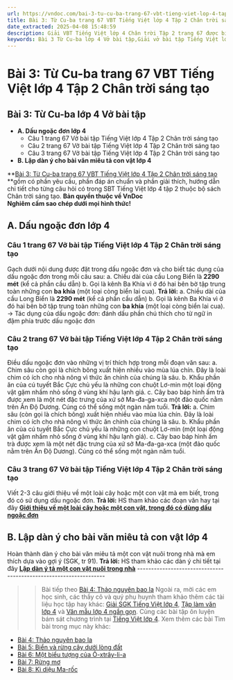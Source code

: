 ```yaml
---
url: https://vndoc.com/bai-3-tu-cu-ba-trang-67-vbt-tieng-viet-lop-4-tap-2-chan-troi-sang-tao-315205
title: Bài 3: Từ Cu-ba trang 67 VBT Tiếng Việt lớp 4 Tập 2 Chân trời sáng tạo - VnDoc.com
date_extracted: 2025-04-08 15:48:59
description: Giải VBT Tiếng Việt lớp 4 Chân trời Tập 2 trang 67 được biên soạn nhằm giúp các em HS đạt kết quả tốt trong quá trình làm bài tập và học tập môn Tiếng Việt lớp 4.
keywords: Bài 3 Từ Cu-ba lớp 4 Vở bài tập,Giải vở bài tập Tiếng Việt lớp 4 Bài 3 Từ Cu-ba,Bài 3 Từ Cu-ba lớp 4,Bài 3 Từ Cu-ba lớp 4 vbt,Bài 3 Từ Cu-ba lớp 4 trang 67,tiếng việt lớp 4 Bài 3 Từ Cu-ba,giải Bài 3 Từ Cu-ba,tiếng việt lớp 4,tiếng việt lớp 4 chân trời sáng tạo,vở bài tập tiếng việt lớp 4,sách tiếng việt lớp 4,bài tập tiếng việt lớp 4
---
```


# Bài 3: Từ Cu-ba trang 67 VBT Tiếng Việt lớp 4 Tập 2 Chân trời sáng tạo
## **Bài 3: Từ Cu-ba lớp 4 Vở bài tập**
  * **A. Dấu ngoặc đơn lớp 4**
    * Câu 1 trang 67 Vở bài tập Tiếng Việt lớp 4 Tập 2 Chân trời sáng tạo
    * Câu 2 trang 67 Vở bài tập Tiếng Việt lớp 4 Tập 2 Chân trời sáng tạo
    * Câu 3 trang 67 Vở bài tập Tiếng Việt lớp 4 Tập 2 Chân trời sáng tạo
  * **B. Lập dàn ý cho bài văn miêu tả con vật lớp 4**

**[Bài 3: Từ Cu-ba trang 67 VBT Tiếng Việt lớp 4 Tập 2 Chân trời sáng tạo](<https://vndoc.com/bai-3-tu-cu-ba-trang-67-vbt-tieng-viet-lop-4-tap-2-chan-troi-sang-tao-315205>) **gồm có phần yêu cầu, phần đáp án chuẩn và phần giải thích, hướng dẫn chi tiết cho từng câu hỏi có trong SBT Tiếng Việt lớp 4 tập 2 thuộc bộ  sách Chân trời sáng tạo.
**Bản quyền thuộc về VnDoc**   
**Nghiêm cấm sao chép dưới mọi hình thức\!**
## **A. Dấu ngoặc đơn lớp 4**
### Câu 1 trang 67 Vở bài tập Tiếng Việt lớp 4 Tập 2 Chân trời sáng tạo
Gạch dưới nội dung được đặt trong dấu ngoặc đơn và cho biết tác dụng của dấu ngoặc đơn trong mỗi câu sau:
a. Chiều dài của cầu Long Biển là **2290 mét** \(kể cả phần cầu dẫn\)
b. Gọi là kênh Ba Khía vì ở đó hai bên bờ tập trung toàn những con **ba khía** \(một loại còng biển lai cua\).
**Trả lời:**
a. Chiều dài của cầu Long Biển là **2290 mét** \(kể cả phần cầu dẫn\)
b. Gọi là kênh Ba Khía vì ở đó hai bên bờ tập trung toàn những con **ba khía** \(một loại còng biển lai cua\).
→ Tác dụng của dấu ngoặc đơn: đánh dấu phần chú thích cho từ ngữ in đậm phía trước dấu ngoặc đơn
### Câu 2 trang 67 Vở bài tập Tiếng Việt lớp 4 Tập 2 Chân trời sáng tạo
Điều dấu ngoặc đơn vào những vị trí thích hợp trong mỗi đoạn văn sau:
a. Chim sâu còn gọi là chích bông xuất hiện nhiều vào mùa lúa chín. Đây là loài chim có ích cho nhà nông vì thức ăn chính của chúng là sâu.
b. Khẩu phần ăn của cú tuyết Bắc Cực chủ yếu là những con chuột Lơ-min một loại động vật gặm nhấm nhỏ sống ở vùng khí hậu lạnh giá.
c. Cây bao báp hình ấm trà được xem là một nét đặc trưng của xứ sở Ma-đa-ga-xca một đảo quốc nằm trên Ấn Độ Dương. Cúng có thể sống một ngàn năm tuổi.
**Trả lời:**
a. Chim sâu \(còn gọi là chích bông\) xuất hiện nhiều vào mùa lúa chín. Đây là loài chim có ích cho nhà nông vì thức ăn chính của chúng là sâu.
b. Khẩu phần ăn của cú tuyết Bắc Cực chủ yếu là những con chuột Lơ-min \(một loại động vật gặm nhấm nhỏ sống ở vùng khí hậu lạnh giá\).
c. Cây bao báp hình ấm trà được xem là một nét đặc trưng của xứ sở Ma-đa-ga-xca \(một đảo quốc nằm trên Ấn Độ Dương\). Cúng có thể sống một ngàn năm tuổi.
### Câu 3 trang 67 Vở bài tập Tiếng Việt lớp 4 Tập 2 Chân trời sáng tạo
Viết 2-3 câu giới thiệu về một loài cây hoặc một con vật mà em biết, trong đó có sử dụng dấu ngoặc đơn.
**Trả lời:**
HS tham khảo các đoạn văn hay tại đây **[Giới thiệu về một loài cây hoặc một con vật, trong đó có dùng dấu ngoặc đơn](<https://vndoc.com/gioi-thieu-ve-mot-loai-cay-hoac-mot-con-vat-trong-do-co-dung-dau-ngoac-don-lop-4-302419>)**
## **B. Lập dàn ý cho bài văn miêu tả con vật lớp 4**
Hoàn thành dàn ý cho bài văn miêu tả một con vật nuôi trong nhà mà em thích dựa vào gợi ý \(SGK, tr 91\).
**Trả lời:**
HS tham khảo các dàn ý chi tiết tại đây **[Lập dàn ý tả một con vật nuôi trong nhà](<https://vndoc.com/lap-dan-y-chi-tiet-ta-mot-con-vat-nuoi-trong-nha-lop-4-4582>)**
\------------------------------------------------------------------
>> Bài tiếp theo [Bài 4: Thảo nguyên bao la](<https://vndoc.com/bai-4-thao-nguyen-bao-la-trang-70-vbt-tieng-viet-lop-4-tap-2-chan-troi-sang-tao-315206>)
Ngoài ra, mời các em học sinh, các thầy cô và quý phụ huynh tham khảo thêm các tài liệu học tập hay khác: [Giải SGK Tiếng Việt lớp 4](<https://vndoc.com/tieng-viet-lop4>), [Tập làm văn lớp 4](<https://vndoc.com/tap-lam-van-lop4>) và [Văn mẫu lớp 4 ngắn gọn](<https://vndoc.com/van-mieu-ta-lop4>). Cùng các bài tập ôn luyện bám sát chương trình tại [Tiếng Việt lớp 4](<https://vndoc.com/tieng-viet-lop4>).
Xem thêm các bài Tìm bài trong mục này khác:
  * [Bài 4: Thảo nguyên bao la](</bai-4-thao-nguyen-bao-la-trang-70-vbt-tieng-viet-lop-4-tap-2-chan-troi-sang-tao-315206>)
  * [Bài 5: Biển và rừng cây dưới lòng đất](</bai-5-bien-va-rung-cay-duoi-long-dat-trang-74-vbt-tieng-viet-lop-4-tap-2-chan-troi-sang-tao-315207>)
  * [Bài 6: Một biểu tượng của Ô-xtrây-li-a](</bai-6-mot-bieu-tuong-cua-o-xtray-li-a-trang-78-vbt-tieng-viet-lop-4-tap-2-chan-troi-sang-tao-315213>)
  * [Bài 7: Rừng mơ](</bai-7-rung-mo-trang-80-vbt-tieng-viet-lop-4-tap-2-chan-troi-sang-tao-315214>)
  * [Bài 8: Kì diệu Ma-rốc](</bai-8-ki-dieu-ma-roc-trang-84-vbt-tieng-viet-lop-4-tap-2-chan-troi-sang-tao-315217>)

